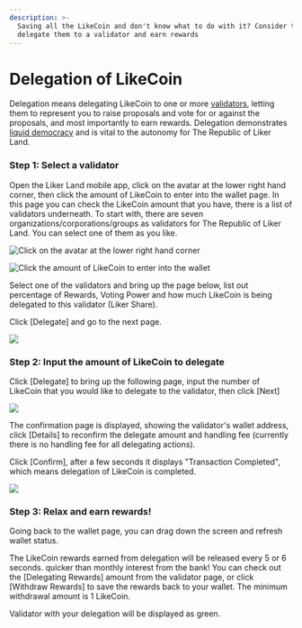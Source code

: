 ```yaml
---
description: >-
  Saving all the LikeCoin and don't know what to do with it? Consider to
  delegate them to a validator and earn rewards
---
```


# Delegation of LikeCoin

Delegation means delegating LikeCoin to one or more [validators](https://docs.like.co/constitution#9d28), letting them to represent you to raise proposals and vote for or against the proposals, and most importantly to earn rewards. Delegation demonstrates [liquid democracy](https://docs.like.co/user-guide/likecoin-chain/liquid-democracy) and is vital to the autonomy for The Republic of Liker Land.

### Step 1: Select a validator

Open the Liker Land mobile app, click on the avatar at the lower right hand corner, then click the amount of LikeCoin to enter into the wallet page. In this page you can check the LikeCoin amount that you have, there is a list of validators underneath. To start with, there are seven organizations/corporations/groups as validators for The Republic of Liker Land. You can select one of them as you like.



![Click on the avatar at the lower right hand corner](../../.gitbook/assets/img_2324.jpg)

![Click the amount of LikeCoin to enter into the wallet](../../.gitbook/assets/delegate.png)

Select one of the validators and bring up the page below, list out percentage of Rewards, Voting Power and how much LikeCoin is being delegated to this validator \(Liker Share\).

Click \[Delegate\] and go to the next page.  


![](../../.gitbook/assets/img_2327.jpg)

### **Step 2: Input the amount of LikeCoin to delegate**

Click \[Delegate\] to bring up the following page, input the number of LikeCoin that you would like to delegate to the validator, then click \[Next\]  


![](../../.gitbook/assets/img_2087.png)

The confirmation page is displayed, showing the validator's wallet address, click \[Details\] to reconfirm the delegate amount and handling fee \(currently there is no handling fee for all delegating actions\).

Click \[Confirm\], after a few seconds it displays "Transaction Completed", which means delegation of LikeCoin is completed.

![](../../.gitbook/assets/img_2089.png)

### **Step 3: Relax and earn rewards!**

Going back to the wallet page, you can drag down the screen and refresh wallet status.

The LikeCoin rewards earned from delegation will be released every 5 or 6 seconds. quicker than monthly interest from the bank! You can check out the \[Delegating Rewards\] amount from the validator page, or click \[Withdraw Rewards\] to save the rewards back to your wallet. The minimum withdrawal amount is 1 LikeCoin.

Validator with your delegation will be displayed as green.

